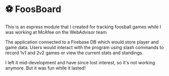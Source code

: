 # ⚽ FoosBoard 
This is an express module that I created for tracking foosball games while I was working at McAfee on the WebAdvisor team

The application connected to a Firebase DB which would store player and game data. Users would interact with the program using slash commands to record 1v1 and 2v2 games or view the current stats and standings.

I left it mid-development and have since lost interest, so it's not working anymore. But it was fun while it lasted!
